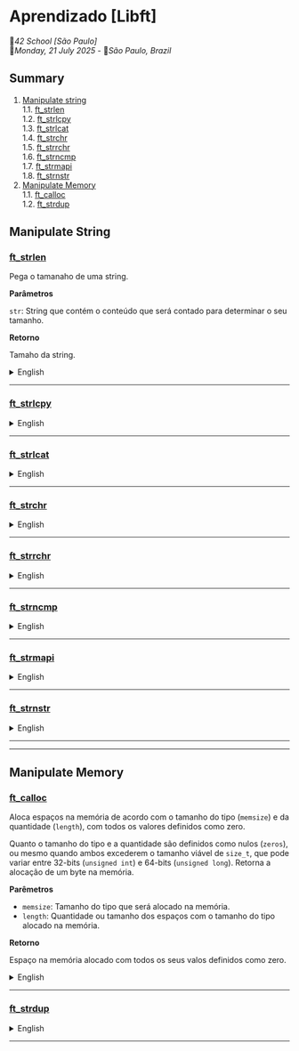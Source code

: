 # Aprendizado [Libft]
🚩*42 School [São Paulo]* \
📆*Monday, 21 July 2025* - 📌*São Paulo, Brazil*

## Summary
1. [Manipulate string](#manipulate-string) \
	1.1. [ft_strlen](#ft_strlen) \
	1.2. [ft_strlcpy](#ft_strlcpy) \
	1.3. [ft_strlcat](#ft_strlcat) \
	1.4. [ft_strchr](#ft_strchr) \
	1.5. [ft_strrchr](#ft_strrchr) \
	1.6. [ft_strncmp](#ft_strncmp) \
	1.7. [ft_strmapi](#ft_strmapi) \
	1.8. [ft_strnstr](#ft_strnstr)
2. [Manipulate Memory](#manipulate-memory) \
	1.1. [ft_calloc](#ft_calloc) \
	1.2. [ft_strdup](#ft_strdup)

## Manipulate String

### [ft_strlen]()

Pega o tamanaho de uma string.

**Parâmetros**

`str`: String que contém o conteúdo que será contado para determinar o seu
tamanho.

**Retorno**

Tamaho da string.

<details>
<summary>English</summary>

Get the length of string.

**Parameters**

`str`: String containing the content that will be counted to determine its 
length.

**Returns**

Length of string.
</details>
<hr style="background-color: #333; border: none;"></hr>

### [ft_strlcpy]()


<details>
<summary>English</summary>

</details>
<hr style="background-color: #333; border: none;"></hr>

### [ft_strlcat]()

<details>
<summary>English</summary>

</details>
<hr style="background-color: #333; border: none;"></hr>

### [ft_strchr]()

<details>
<summary>English</summary>

</details>
<hr style="background-color: #333; border: none;"></hr>

### [ft_strrchr]()

<details>
<summary>English</summary>

</details>
<hr style="background-color: #333; border: none;"></hr>

### [ft_strncmp]()

<details>
<summary>English</summary>

</details>
<hr style="background-color: #333; border: none;"></hr>

### [ft_strmapi]()

<details>
<summary>English</summary>

</details>
<hr style="background-color: #333; border: none;"></hr>

### [ft_strnstr]()

<details>
<summary>English</summary>

</details>
<hr style="background-color: #333; border: none;"></hr>

---

## Manipulate Memory

### [ft_calloc]()

Aloca espaços na memória de acordo com o tamanho do tipo 
(`memsize`) e da quantidade (`length`), com todos os valores definidos como 
zero.

Quanto o tamanho do tipo e a quantidade são definidos como nulos (`zeros`), ou 
mesmo quando ambos excederem o tamanho viável de `size_t`, que pode variar 
entre 32-bits (`unsigned int`) e 64-bits (`unsigned long`). Retorna a alocação 
de um byte na memória.

**Parêmetros**

- `memsize`: Tamanho do tipo que será alocado na memória.
- `length`: Quantidade ou tamanho dos espaços com o tamanho do tipo alocado na 
memória.

**Retorno**

Espaço na memória alocado com todos os seus valos definidos como zero.

<details>
<summary>English</summary>

Allocates memory spaces according to type size (`memsize`) and quantity 
(`length`), with all values set to zero.

When type size and quantity are set to null (`zero`), or even when both exceed 
the feasible size of `size_t`, which can very between 32-bits (`unsigned int`) 
and 64-bits (`unsigned long`) architectures. Returned the allocation of one 
byte in memory.

**Parameters**

- `memsize`: Size of the type will be allocated in memory.
- `length`: Quantity or size of spaces with the size of the type allocated in 
memory.

**Returns**

Allocated memory spaces with all its values set to zero.
</details>
<hr style="background-color: #333; border: none;"></hr>

### [ft_strdup]()

<details>
<summary>English</summary>

</details>
<hr style="background-color: #333; border: none;"></hr>
